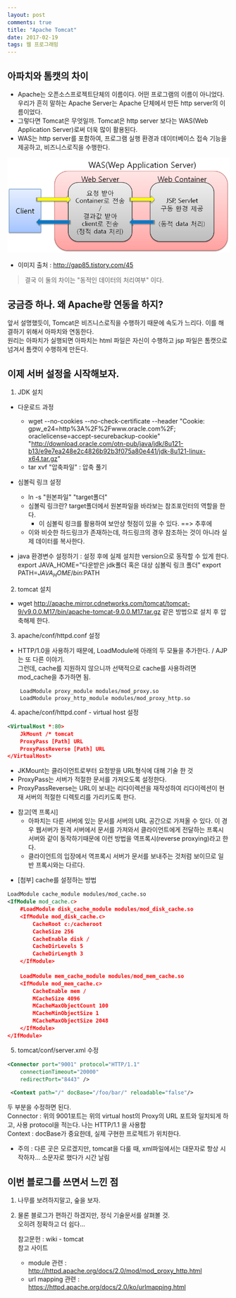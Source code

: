 ```yaml
---
layout: post
comments: true
title: "Apache Tomcat"
date: 2017-02-19
tags: 웹 프로그래밍
---
```


## 아파치와 톰캣의 차이   
- Apache는 오픈소스프로젝트단체의 이름이다. 어떤 프로그램의 이름이 아니었다.   
우리가 흔히 말하는 Apache Server는 Apache 단체에서 만든 http server의 이름이었다.   
- 그렇다면 Tomcat은 무엇일까. Tomcat은 http server 보다는 WAS(Web Application Server)로써 더욱 많이 활용된다.  
- WAS는 http server를 포함하여, 프로그램 실행 환경과 데이터베이스 접속 기능을 제공하고, 비즈니스로직을 수행한다.   

![](/WAS.png)

* 이미지 출처 : http://gap85.tistory.com/45


> 결국 이 둘의 차이는 "동적인 데이터의 처리여부" 이다.  

## 궁금증 하나. 왜 Apache랑 연동을 하지?
앞서 설명했듯이, Tomcat은 비즈니스로직을 수행하기 때문에 속도가 느리다. 이를 해결하기 위해서 아파치와 연동한다.   
원리는 아파치가 실행되면 아파치는 html 파일은 자신이 수행하고 jsp 파일은 톰캣으로 넘겨서 톰캣이 수행하게 만든다.  



## 이제 서버 설정을 시작해보자.

1. JDK 설치
- 다운로드 과정
	- wget --no-cookies --no-check-certificate --header "Cookie: gpw_e24=http%3A%2F%2Fwww.oracle.com%2F; oraclelicense=accept-securebackup-cookie" "http://download.oracle.com/otn-pub/java/jdk/8u121-b13/e9e7ea248e2c4826b92b3f075a80e441/jdk-8u121-linux-x64.tar.gz"
	- tar xvf "압축파일" : 압축 풀기
- 심볼릭 링크 설정
	- ln -s "원본파일" "target폴더"
	- 심볼릭 링크란? target폴더에서 원본파일을 바라보는 참조포인터의 역할을 한다.
		- 이 심볼릭 링크를 활용하여 보안상 헛점이 있을 수 있다. ==> 추후에
	- 이와 비슷한 하드링크가 존재하는데, 하드링크의 경우 참조하는 것이 아니라 실제 데이터를 복사한다.

- java 환경변수 설정하기 : 설정 후에 실제 설치한 version으로 동작할 수 있게 한다.
	export JAVA_HOME="다운받은 jdk폴더 혹은 대상 심볼릭 링크 폴더"
	export PATH=$JAVA_HOME/bin:$PATH


2. tomcat 설치
- wget http://apache.mirror.cdnetworks.com/tomcat/tomcat-9/v9.0.0.M17/bin/apache-tomcat-9.0.0.M17.tar.gz
같은 방법으로 설치 후 압축해제 한다.



3. apache/conf/httpd.conf 설정
- HTTP/1.0을 사용하기 때문에, LoadModule에 아래의 두 모듈을 추가한다. / AJP는 또 다른 이야기.   
그런데, cache를 지원하지 않으니까 선택적으로 cache를 사용하려면 mod_cache을 추가하면 됨.   
```
	LoadModule proxy_module modules/mod_proxy.so    
	LoadModule proxy_http_module modules/mod_proxy_http.so   
```


4. apache/conf/httpd.conf - virtual host 설정

```xml
<VirtualHost *:80>   
    JkMount /* tomcat   
    ProxyPass [Path] URL   
    ProxyPassReverse [Path] URL   
</VirtualHost>
```

- JKMount는 클라이언트로부터 요청받을 URL형식에 대해 기술 한 것   
- ProxyPass는 서버가 적절한 문서를 가져오도록 설정한다.   
- ProxyPassReverse는 URL이 보내는 리다이렉션을 재작성하여 리다이렉션이 현재 서버의 적절한 디렉토리를 가리키도록 한다.   
 * 참고[역 프록시]
	- 아파치는 다른 서버에 있는 문서를 서버의 URL 공간으로 가져올 수 있다. 이 경우 웹서버가 원격 서버에서 문서를 가져와서 클라이언트에게 전달하는 프록시 서버와 같이 동작하기때문에 이런 방법을 역프록시(reverse proxying)라고 한다.    
	- 클라이언트의 입장에서 역프록시 서버가 문서를 보내주는 것처럼 보이므로 일반 프록시와는 다르다.   


- [첨부] cache를 설정하는 방법   

```xml
LoadModule cache_module modules/mod_cache.so   
<IfModule mod_cache.c>   
	#LoadModule disk_cache_module modules/mod_disk_cache.so   
	<IfModule mod_disk_cache.c>   
		CacheRoot c:/cacheroot   
		CacheSize 256   
		CacheEnable disk /   
		CacheDirLevels 5   
		CacheDirLength 3   
	</IfModule>    

	LoadModule mem_cache_module modules/mod_mem_cache.so   
	<IfModule mod_mem_cache.c>   
		CacheEnable mem /   
		MCacheSize 4096   
		MCacheMaxObjectCount 100   
		MCacheMinObjectSize 1   
		MCacheMaxObjectSize 2048   
	</IfModule>   
</IfModule>   
```

5. tomcat/conf/server.xml 수정

```xml
<Connector port="9001" protocol="HTTP/1.1"   
	connectionTimeout="20000"   
	redirectPort="8443" />   
```

```xml
 <Context path="/" docBase="/foo/bar/" reloadable="false"/>
```

두 부분을 수정하면 된다.   
Connector : 위의 9001포트는 위의 virtual host의 Proxy의 URL 포트와 일치되게 하고, 사용 protocol을 적는다. 나는 HTTP/1.1 을 사용함   
Context : docBase가 중요한데, 실제 구현한 프로젝트가 위치한다.   

* 주의 : 다른 곳은 모르겠지만, tomcat을 다룰 때, xml파일에서는 대문자로 항상 시작하자... 소문자로 했다가 시간 날림   


## 이번 블로그를 쓰면서 느낀 점   
 1. 나무를 보려하지말고, 숲을 보자.   
 2. 물론 블로그가 편하긴 하겠지만, 정식 기술문서를 살펴볼 것.   
	오히려 정확하고 더 쉽다...   


	참고문헌 : wiki - tomcat   
	참고 사이트   
	 - module 관련 : http://httpd.apache.org/docs/2.0/mod/mod_proxy_http.html   
	 - url mapping 관련 : https://httpd.apache.org/docs/2.0/ko/urlmapping.html   
